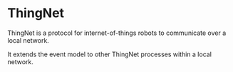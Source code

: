 ThingNet
========

ThingNet is a protocol for internet-of-things robots to communicate over a local network.

It extends the event model to other ThingNet processes within a local network.  
